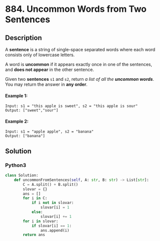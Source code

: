 # 884. Uncommon Words from Two Sentences

## Description
A **sentence** is a string of single-space separated words where each word consists only of lowercase letters.

A word is **uncommon** if it appears exactly once in one of the sentences, and **does not appear** in the other sentence.

Given two **sentences** `s1` and `s2`, return *a list of all the **uncommon words***. You may return the answer in **any order**.

#### Example 1:
```
Input: s1 = "this apple is sweet", s2 = "this apple is sour"
Output: ["sweet","sour"]
```
#### Example 2:
```
Input: s1 = "apple apple", s2 = "banana"
Output: ["banana"]
```


## Solution

### Python3
```python
class Solution:
    def uncommonFromSentences(self, A: str, B: str) -> List[str]:
        C = A.split() + B.split()
        slovar = {}
        ans = []
        for i in C:
            if i not in slovar:
                slovar[i] = 1
            else:
                slovar[i] += 1
        for i in slovar:
            if slovar[i] == 1:
                ans.append(i)
        return ans
```